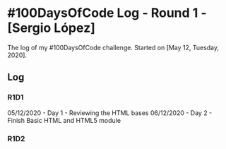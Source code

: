# #100DaysOfCode Log - Round 1 - [Sergio López]

The log of my #100DaysOfCode challenge. Started on [May 12, Tuesday, 2020].

## Log

### R1D1 

05/12/2020 - Day 1 - Reviewing the HTML bases
06/12/2020 - Day 2 - Finish Basic HTML and HTML5 module

### R1D2
